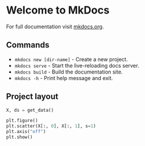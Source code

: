 # Welcome to MkDocs

For full documentation visit [mkdocs.org](https://www.mkdocs.org).

## Commands

* `mkdocs new [dir-name]` - Create a new project.
* `mkdocs serve` - Start the live-reloading docs server.
* `mkdocs build` - Build the documentation site.
* `mkdocs -h` - Print help message and exit.

## Project layout


```python
X, ds = get_data()

plt.figure()
plt.scatter(X[:, 0], X[:, 1], s=1)
plt.axis("off")
plt.show()
```
